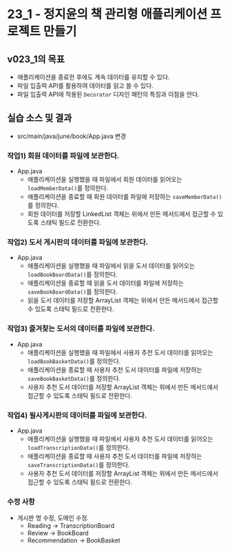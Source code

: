 # 23_1 - 정지윤의 책 관리형 애플리케이션 프로젝트 만들기

## v023_1의 목표

- 애플리케이션을 종료한 후에도 계속 데이터를 유지할 수 있다.
- 파일 입출력 API를 활용하여 데이터를 읽고 쓸 수 있다.
- 파일 입출력 API에 적용된 `Decorator` 디자인 패턴의 특징과 이점을 안다.

## 실습 소스 및 결과

- src/main/java/june/book/App.java 변경


### 작업1) 회원 데이터를 파일에 보관한다.

- App.java
    - 애플리케이션을 실행했을 때 파일에서 회원 데이터를 읽어오는 `loadMemberData()`를 정의한다.
    - 애플리케이션을 종료할 때 회원 데이터를 파일에 저장하는 `saveMemberData()`를 정의한다.
    - 회원 데이터를 저장할 LinkedList 객체는 위에서 만든 메서드에서 접근할 수 있도록 스태틱 필드로 전환한다.

### 작업2) 도서 게시판의 데이터를 파일에 보관한다.

- App.java
    - 애플리케이션을 실행했을 때 파일에서 읽을 도서 데이터를 읽어오는 `loadBookBoardData()`를 정의한다.
    - 애플리케이션을 종료할 때 읽을 도서 데이터를 파일에 저장하는 `saveBookBoardData()`를 정의한다.
    - 읽을 도서 데이터를 저장할 ArrayList 객체는 위에서 만든 메서드에서 접근할 수 있도록 스태틱 필드로 전환한다.

### 작업3) 즐겨찾는 도서의 데이터를 파일에 보관한다.

- App.java
    - 애플리케이션을 실행했을 때 파일에서 사용자 추천 도서 데이터를 읽어오는 `loadBookBasketData()`를 정의한다.
    - 애플리케이션을 종료할 때 사용자 추천 도서 데이터를 파일에 저장하는 `saveBookBasketData()`를 정의한다.
    - 사용자 추천 도서 데이터를 저장할 ArrayList 객체는 위에서 만든 메서드에서 접근할 수 있도록 스태틱 필드로 전환한다.

### 작업4) 필사게시판의 데이터를 파일에 보관한다.

- App.java
    - 애플리케이션을 실행했을 때 파일에서 사용자 추천 도서 데이터를 읽어오는 `loadTranscriptionData()`를 정의한다.
    - 애플리케이션을 종료할 때 사용자 추천 도서 데이터를 파일에 저장하는 `saveTranscriptionData()`를 정의한다.
    - 사용자 추천 도서 데이터를 저장할 ArrayList 객체는 위에서 만든 메서드에서 접근할 수 있도록 스태틱 필드로 전환한다.

### 수정 사항
- 게시판 명 수정, 도메인 수정.
    - Reading -> TranscriptionBoard
    - Review -> BookBoard
    - Recommendation -> BookBasket
 
